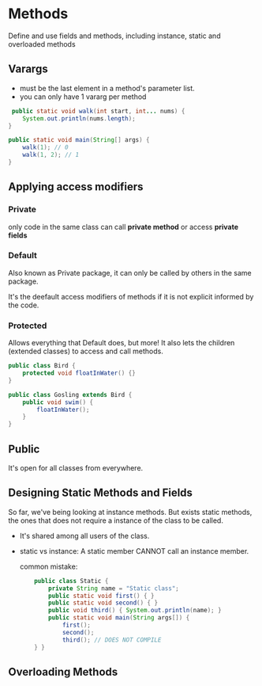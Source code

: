 # Methods

Define and use fields and methods, including instance, static and overloaded methods

## Varargs

- must be the last element in a method's parameter list.
- you can only have 1 vararg per method
  
```java
 public static void walk(int start, int... nums) {
    System.out.println(nums.length);
}

public static void main(String[] args) {
    walk(1); // 0
    walk(1, 2); // 1
}
```

## Applying access modifiers

### Private

only code in the same class can call **private method** or access **private fields**

### Default

Also known as Private package, it can only be called by others in the same package.

It's the deefault access modifiers of methods if it is not explicit informed by the code.


### Protected

Allows everything that Default does, but more! It also lets the children (extended classes) to access and call methods.

```java
public class Bird {
    protected void floatInWater() {}
}

public class Gosling extends Bird {
    public void swim() {
        floatInWater();
    }
}
```

## Public

It's open for all classes from everywhere.

## Designing Static Methods and Fields

So far, we've being looking at instance methods. But exists static methods, the ones that does not require a instance of the class to be called.

- It's shared among all users of the class.

- static vs instance:
    A static member CANNOT call an instance member.

    common mistake:
    ```java
        public class Static {
            private String name = "Static class";
            public static void first() { }
            public static void second() { }
            public void third() { System.out.println(name); }
            public static void main(String args[]) {
                first();
                second();
                third(); // DOES NOT COMPILE
        } }
    ```

## Overloading Methods


